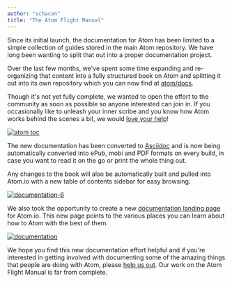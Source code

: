 ```yaml
---
author: "schacon"
title: "The Atom Flight Manual"
---
```


Since its initial launch, the documentation for Atom has been limited to a simple collection of guides stored in the main Atom repository. We have long been wanting to split that out into a proper documentation project.

<!--more-->

Over the last few months, we've spent some time expanding and re-organizing that content into a fully structured book on Atom and splitting it out into its own repository which you can now find at [atom/docs](https://github.com/atom/docs).

Though it's not yet fully complete, we wanted to open the effort to the community as soon as possible so anyone interested can join in. If you occasionally like to unleash your inner scribe and you know how Atom works behind the scenes a bit, we would [love your help](https://github.com/atom/docs/blob/master/CONTRIBUTING.md)!

[![atom toc](https://cloud.githubusercontent.com/assets/70/6445192/95ff36f8-c102-11e4-9d28-de512ee7d97d.png)](https://flight-manual.atom-editor.cc/)

The new documentation has been converted to [Asciidoc](http://asciidoctor.org/docs/what-is-asciidoc/) and is now being automatically converted into ePub, mobi and PDF formats on every build, in case you want to read it on the go or print the whole thing out.

Any changes to the book will also be automatically built and pulled into Atom.io with a new table of contents sidebar for easy browsing.

[![documentation-6](https://cloud.githubusercontent.com/assets/70/6445353/b2504cec-c103-11e4-9348-c57daa47bcf0.png)](https://flight-manual.atom-editor.cc/using-atom/sections/panes/)

We also took the opportunity to create a new [documentation landing page](/docs) for Atom.io. This new page points to the various places you can learn about how to Atom with the best of them.

[![documentation](https://cloud.githubusercontent.com/assets/70/6445283/33075a84-c103-11e4-934b-cf14296d90eb.png)](/docs)

We hope you find this new documentation effort helpful and if you're interested in getting involved with documenting some of the amazing things that people are doing with Atom, please [help us out](https://github.com/atom/docs/blob/master/CONTRIBUTING.md). Our work on the Atom Flight Manual is far from complete.
